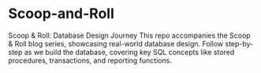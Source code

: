 # Scoop-and-Roll
Scoop &amp; Roll: Database Design Journey  This repo accompanies the Scoop &amp; Roll blog series, showcasing real-world database design. Follow step-by-step as we build the database, covering key SQL concepts like stored procedures, transactions, and reporting functions.
